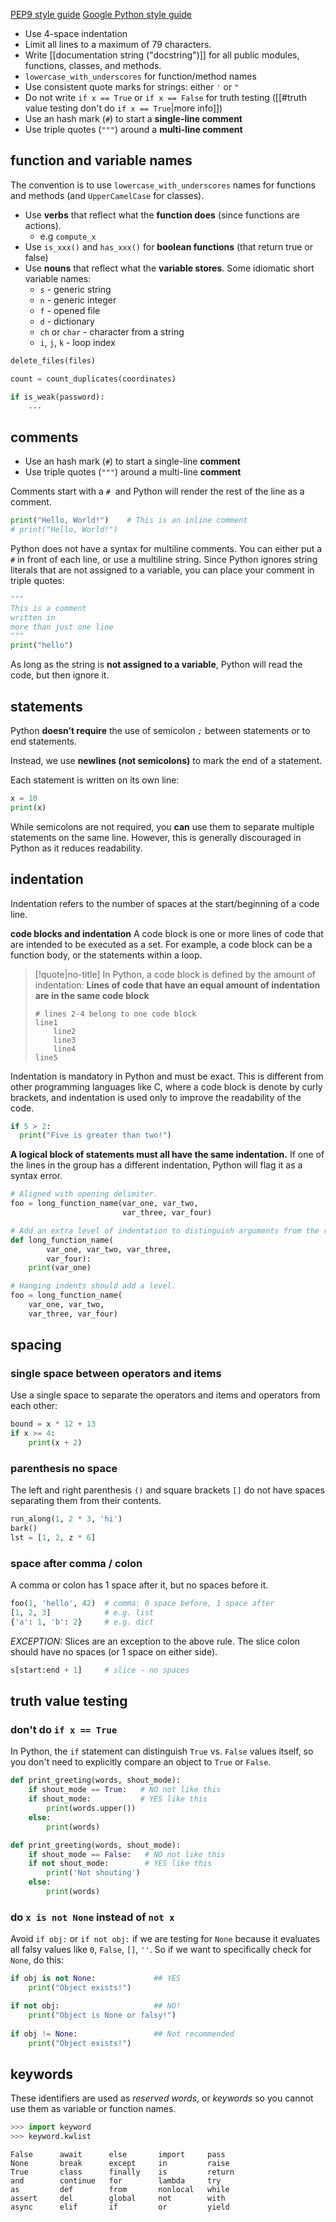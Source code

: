 [PEP9 style guide]([PEP-257](http://www.python.org/dev/peps/pep-0257/))
[Google Python style guide](https://google.github.io/styleguide/pyguide.html)

- Use 4-space indentation
- Limit all lines to a maximum of 79 characters.
- Write [[documentation string ("docstring")]] for all public modules, functions, classes, and methods.
- `lowercase_with_underscores` for function/method names
- Use consistent quote marks for strings: either `'` or `"`
- Do not write `if x == True` or `if x == False` for truth testing ([[#truth value testing don't do `if x == True`|more info]])
- Use an hash mark (`#`) to start a **single-line comment**
- Use triple quotes (`"""`) around a **multi-line comment**
## function and variable names
The convention is to use `lowercase_with_underscores` names for functions and methods (and `UpperCamelCase` for classes).

- Use **verbs** that reflect what the **function does** (since functions are actions).
	- e.g `compute_x`
- Use `is_xxx()` and `has_xxx()` for **boolean functions** (that return true or false)
- Use **nouns** that reflect what the **variable stores**. Some idiomatic short variable names:
	- `s` - generic string
	- `n` - generic integer
	- `f` - opened file
	- `d` - dictionary
	- `ch` or `char` - character from a string
	- `i`, `j`, `k` - loop index

```python
delete_files(files)

count = count_duplicates(coordinates)

if is_weak(password):
	...
```
## comments
- Use an hash mark (`#`) to start a single-line **comment**
- Use triple quotes (`"""`) around a multi-line **comment**

Comments start with a `#`  and Python will render the rest of the line as a comment.

```python
print("Hello, World!")    # This is an inline comment
# print("Hello, World!")
```

Python does not have a syntax for multiline comments. You can either put a `#` in front of each line, or use a multiline string. Since Python ignores string literals that are not assigned to a variable, you can place your comment in triple quotes:

```python
"""  
This is a comment  
written in  
more than just one line  
"""
print("hello")
```

As long as the string is **not assigned to a variable**, Python will read the code, but then ignore it.
## statements
Python **doesn’t require** the use of semicolon _`;`_ between statements or to end statements.

Instead,  we use **newlines (not semicolons)** to mark the end of a statement.

Each statement is written on its own line:

```python
x = 10
print(x)
```

While semicolons are not required, you **can** use them to separate multiple statements on the same line. However, this is generally discouraged in Python as it reduces readability.

## indentation
Indentation refers to the number of spaces at the start/beginning of a code line.

**code blocks and indentation**
A code block is one or more lines of code that are intended to be executed as a set. For example, a code block can be a function body, or the statements within a loop.

> [!quote|no-title]
> In Python, a code block is defined by the amount of indentation:
> **Lines of code that have an equal amount of indentation are in the same code block**
> 
> ```hl:3-5
> # lines 2-4 belong to one code block
> line1
>     line2
>     line3
>     line4
> line5
> ```

Indentation is mandatory in Python and must be exact. This is different from other programming languages like C, where a code block is denote by curly brackets, and indentation is used only to improve the readability of the code.

```python 
if 5 > 2:  
  print("Five is greater than two!")
```

**A logical block of statements must all have the same indentation.** If one of the lines in the group has a different indentation, Python will flag it as a syntax error.

```python
# Aligned with opening delimiter.
foo = long_function_name(var_one, var_two,
                         var_three, var_four)

# Add an extra level of indentation to distinguish arguments from the rest.
def long_function_name(
        var_one, var_two, var_three,
        var_four):
    print(var_one)

# Hanging indents should add a level.
foo = long_function_name(
    var_one, var_two,
    var_three, var_four)
```
## spacing
### single space between operators and items
Use a single space to separate the operators and items and operators from each other:

```python
bound = x * 12 + 13
if x >= 4:
    print(x + 2)
```

### parenthesis no space
The left and right parenthesis `()` and square brackets `[]` do not have spaces separating them from their contents.

```python hlt:(),(1,'),[1,6]
run_along(1, 2 * 3, 'hi')
bark()
lst = [1, 2, z * 6]
```

### space after comma / colon
A comma or colon has 1 space after it, but no spaces before it.

```python
foo(1, 'hello', 42)  # comma: 0 space before, 1 space after
[1, 2, 3]            # e.g. list
{'a': 1, 'b': 2}     # e.g. dict
```

*EXCEPTION:* Slices are an exception to the above rule. The slice colon should have no spaces (or 1 space on either side).

```python
s[start:end + 1]     # slice - no spaces
```
## truth value testing
### don't do `if x == True`
In Python, the `if` statement can distinguish `True` vs. `False` values itself, so you don't need to explicitly compare an object to `True` or `False`.

```python error:2 success:3
def print_greeting(words, shout_mode):
    if shout_mode == True:   # NO not like this
    if shout_mode:           # YES like this
        print(words.upper())
    else:
        print(words)
```

```python error:2 success:3
def print_greeting(words, shout_mode):
    if shout_mode == False:   # NO not like this
    if not shout_mode:        # YES like this
        print('Not shouting')
    else:
        print(words)
```
### do `x is not None` instead of `not x` 
Avoid `if obj:` or `if not obj:` if we are testing for `None` because it evaluates all falsy values like `0`, `False`, `[]`, `''`. So if we want to specifically check for `None`, do this:
```python
if obj is not None:             ## YES
    print("Object exists!")

if not obj:                     ## NO! 
    print("Object is None or falsy!")
    
if obj != None:                 ## Not recommended
    print("Object exists!")
```
## keywords
These identifiers are used as *reserved words*, or *keywords* so you cannot use them as variable or function names.

```python
>>> import keyword
>>> keyword.kwlist
```

```
False      await      else       import     pass
None       break      except     in         raise
True       class      finally    is         return
and        continue   for        lambda     try
as         def        from       nonlocal   while
assert     del        global     not        with
async      elif       if         or         yield
```
